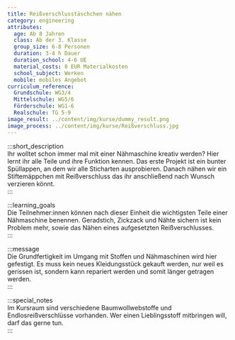 ```yaml
---
title: Reißverschlusstäschchen nähen
category: engineering
attributes:
  age: Ab 8 Jahren
  class: Ab der 3. Klasse
  group_size: 6-8 Personen
  duration: 3-4 h Dauer
  duration_school: 4-6 UE
  material_costs: 8 EUR Materialkosten
  school_subject: Werken
  mobile: mobiles Angebot
curriculum_reference:
  Grundschule: WG3/4
  Mittelschule: WG5/6
  Förderschule: WG1-6   
  Realschule: TG 5-9
image_result: ../content/img/kurse/dummy_result.png
image_process: ../content/img/kurse/Reißverschluss.jpg
---
```

:::short_description  
Ihr wolltet schon immer mal mit einer Nähmaschine kreativ werden? Hier lernt ihr alle Teile und ihre Funktion kennen. Das erste Projekt ist ein bunter Spüllappen, an dem wir alle Sticharten ausprobieren. Danach nähen wir ein Stiftemäppchen mit Reißverschluss das ihr anschließend nach Wunsch verzieren könnt.  
:::

:::learning_goals  
Die Teilnehmer:innen können nach dieser Einheit die wichtigsten Teile einer Nähmaschine benennen. Geradstich, Zickzack und Nähte sichern ist kein Problem mehr, sowie das Nähen eines aufgesetzten Reißverschlusses.         
:::

:::message  
Die Grundfertigkeit im Umgang mit Stoffen und Nähmaschinen wird hier gefestigt. Es muss kein neues Kleidungsstück gekauft werden, nur weil es gerissen ist, sondern kann repariert werden und somit länger getragen werden.  
:::  

:::special_notes  
Im Kursraum sind verschiedene Baumwollwebstoffe und Endlosreißverschlüsse vorhanden. Wer einen Lieblingsstoff mitbringen will, darf das gerne tun.  
:::

